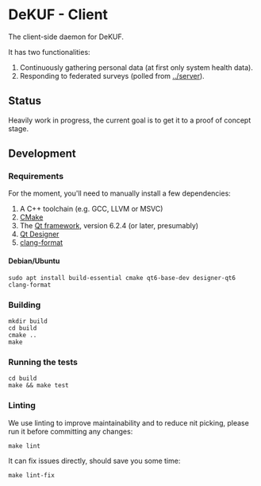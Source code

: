 # DeKUF - Client

The client-side daemon for DeKUF.

It has two functionalities:

1. Continuously gathering personal data (at first only system health data).
2. Responding to federated surveys (polled from [../server](../server)).

## Status

Heavily work in progress, the current goal is to get it to a proof of concept
stage.

## Development

### Requirements

For the moment, you'll need to manually install a few dependencies:

1. A C++ toolchain (e.g. GCC, LLVM or MSVC)
2. [CMake](https://cmake.org/)
3. The [Qt framework](https://www.qt.io/product/qt6), version 6.2.4 (or later,
   presumably)
4. [Qt Designer](https://doc.qt.io/qt-6/qtdesigner-manual.html)
5. [clang-format](https://clang.llvm.org/docs/ClangFormat.html)

#### Debian/Ubuntu

    sudo apt install build-essential cmake qt6-base-dev designer-qt6 clang-format

### Building

    mkdir build
    cd build
    cmake ..
    make

### Running the tests

    cd build
    make && make test

### Linting

We use linting to improve maintainability and to reduce nit picking, please run
it before committing any changes:

    make lint

It can fix issues directly, should save you some time:

    make lint-fix
